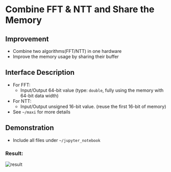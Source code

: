 # Combine FFT & NTT and Share the Memory

## Improvement

- Combine two algorithms(FFT/NTT) in one hardware
- Improve the memory usage by sharing their buffer

## Interface Description

- For FFT: 
  - Input/Output 64-bit value (type: `double`, fully using the memory with 64-bit data width)
- For NTT:
  - Input/Output unsigned 16-bit value. (reuse the first 16-bit of memory)
- See `~/maxi` for more details

## Demonstration

- Include all files under `~/jupyter_notebook`

### Result:

![result](https://github.com/vic9112/PQC_Falcon/assets/137171415/1b97f53f-02b6-4baa-baeb-2487722306fe)



